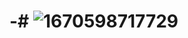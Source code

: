 # -# ![1670598717729](https://user-images.githubusercontent.com/65233887/206733075-8d9d9a3a-76c2-4541-b085-34fe25868cce.png)
